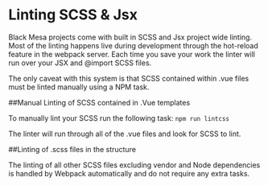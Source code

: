# Linting SCSS & Jsx

Black Mesa projects come with built in SCSS and Jsx project wide linting. Most of the linting happens live during development through the hot-reload feature in the webpack server. Each time you save your work the linter will run over your JSX and @import SCSS files.

The only caveat with this system is that SCSS contained within .vue files must be linted manually using a NPM task.

##Manual Linting of SCSS contained in .Vue templates

To manually lint your SCSS run the following task:
```npm run lintcss```

The linter will run through all of the .vue files and look for SCSS to lint. 

##Linting of .scss files in the structure

The linting of all other SCSS files excluding vendor and Node dependencies is handled by Webpack automatically and do not require any extra tasks.

